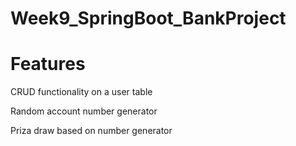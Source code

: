 # Week9_SpringBoot_BankProject


# Features
CRUD functionality on a user table


Random account number generator 


Priza draw based on number generator  



